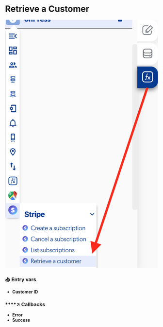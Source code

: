 # Retrieve a Customer

![](../../../.gitbook/assets/captura-de-pantalla-2020-02-10-a-la-s-14.50.33.png)



### 📥 Entry vars <a id="entry-vars"></a>

* **Customer ID**

### \*\*\*\*↗ **Callbacks**

* **Error**
* **Success**

